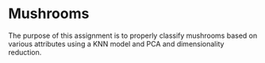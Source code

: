 # Mushrooms
The purpose of this assignment is to properly classify mushrooms based on various attributes using a KNN model and PCA and dimensionality reduction. 
